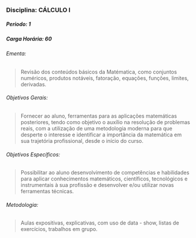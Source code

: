 ### Disciplina: CÁLCULO I

##### Periodo: 1
##### Carga Horária: 60
 
###### Ementa:
> Revisão dos conteúdos básicos da Matématica, como conjuntos numéricos, produtos notáveis, fatoração, equações, funções, limites, derivadas.
###### Objetivos Gerais:
>Fornecer ao aluno, ferramentas para as aplicações matemáticas posteriores, tendo como objetivo o auxílio na resolução de problemas reais, com a utilização de uma metodologia moderna para que desperte o interesse e identificar a importância da matemática em sua trajetória profissional, desde o início do curso.
###### Objetivos Específicos:
>Possibilitar ao aluno desenvolvimento de competências e habilidades para aplicar conhecimentos matemáticos, científicos, tecnológicos e instrumentais à sua profissão e desenvolver e/ou utilizar novas ferramentas técnicas.
###### Metodologia:
>Aulas expositivas, explicativas, com uso de data - show, listas de exercícios, trabalhos em grupo.